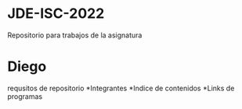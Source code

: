 # JDE-ISC-2022
Repositorio para trabajos de la asignatura
# Diego
requsitos de repositorio
*Integrantes 
*Indice de contenidos
*Links de programas
